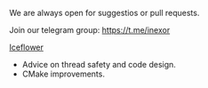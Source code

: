 We are always open for suggestios or pull requests.

Join our telegram group: https://t.me/inexor

[Iceflower](https://github.com/IceflowRE)

* Advice on thread safety and code design.
* CMake improvements.
